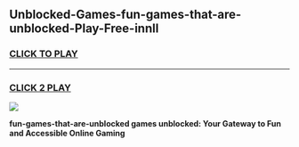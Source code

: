 
## Unblocked-Games-fun-games-that-are-unblocked-Play-Free-innll
<h3>
<a href="https://premium76.site?title=fun-games-that-are-unblocked&ref=21A">CLICK TO PLAY</a></h3>
<hr>

<h3>
<a href="https://premium76.site?title=fun-games-that-are-unblocked&ref=21A">CLICK 2 PLAY</a>
  
</h3>

<a href="https://premium76.site?title=fun-games-that-are-unblocked&ref=21A"><img src="https://clearcache.store/games.png"></a>


**fun-games-that-are-unblocked games unblocked: Your Gateway to Fun and Accessible Online Gaming**
